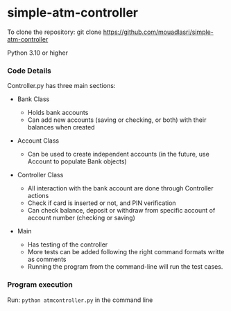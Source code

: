 # simple-atm-controller

To clone the repository: git clone https://github.com/mouadlasri/simple-atm-controller

Python 3.10 or higher

### Code Details

Controller.py has three main sections:

- Bank Class

  - Holds bank accounts
  - Can add new accounts (saving or checking, or both) with their balances when created

- Account Class

  - Can be used to create independent accounts (in the future, use Account to populate Bank objects)

- Controller Class

  - All interaction with the bank account are done through Controller actions
  - Check if card is inserted or not, and PIN verification
  - Can check balance, deposit or withdraw from specific account of account number (checking or saving)

- Main

  - Has testing of the controller
  - More tests can be added following the right command formats writte as comments
  - Running the program from the command-line will run the test cases.

### Program execution

Run: `python atmcontroller.py` in the command line
